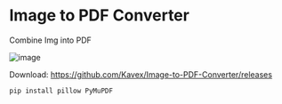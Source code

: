 # Image to PDF Converter
Combine Img into PDF

![image](https://github.com/user-attachments/assets/0dec85dd-da64-4873-8d5f-c1de0e458ccf)

Download: https://github.com/Kavex/Image-to-PDF-Converter/releases

```python
pip install pillow PyMuPDF
```
